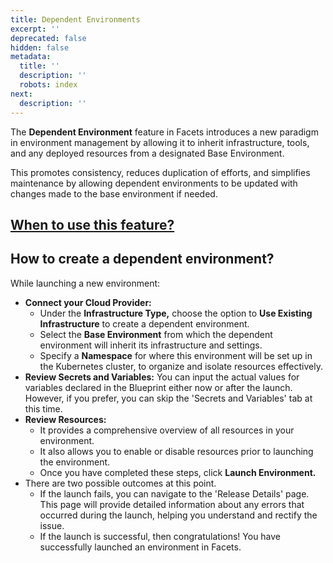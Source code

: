 ```yaml
---
title: Dependent Environments
excerpt: ''
deprecated: false
hidden: false
metadata:
  title: ''
  description: ''
  robots: index
next:
  description: ''
---
```

The **Dependent Environment** feature in Facets introduces a new paradigm in environment management by allowing it to inherit infrastructure, tools, and any deployed resources from a designated Base Environment.

This promotes consistency, reduces duplication of efforts, and simplifies maintenance by allowing dependent environments to be updated with changes made to the base environment if needed.

## [When to use this feature?](https://readme.facets.cloud/docs/using-dependent-environments)

## How to create a dependent environment?

While launching a new environment:

* **Connect your Cloud Provider:**
  * Under the **Infrastructure Type,** choose the option to **Use Existing Infrastructure** to create a dependent environment.
  * Select the **Base Environment** from which the dependent environment will inherit its infrastructure and settings.
  * Specify a **Namespace** for where this environment will be set up in the Kubernetes cluster, to organize and isolate resources effectively.
* **Review Secrets and Variables:** You can input the actual values for variables declared in the Blueprint either now or after the launch. However, if you prefer, you can skip the 'Secrets and Variables' tab at this time.
* **Review Resources:**
  * It provides a comprehensive overview of all resources in your environment.
  * It also allows you to enable or disable resources prior to launching the environment.
  * Once you have completed these steps, click **Launch Environment.**
* There are two possible outcomes at this point.
  * If the launch fails, you can navigate to the 'Release Details' page. This page will provide detailed information about any errors that occurred during the launch, helping you understand and rectify the issue.
  * If the launch is successful, then congratulations! You have successfully launched an environment in Facets.

<Embed url="https://app.storylane.io/demos/tbrquzt30gkl" href="https://app.storylane.io/demos/tbrquzt30gkl" typeOfEmbed="jsfiddle" html="%3Ciframe%20class%3D%22embedly-embed%22%20src%3D%22%2F%2Fcdn.embedly.com%2Fwidgets%2Fmedia.html%3Furl%3Dhttps%253A%252F%252Fapp.storylane.io%252Fdemos%252Ftbrquzt30gkl%26type%3Dtext%252Fhtml%26schema%3Dstorylane%26display_name%3DStorylane%26src%3Dhttps%253A%252F%252Fapp.storylane.io%252Fdemo%252Ftbrquzt30gkl%22%20width%3D%22750%22%20height%3D%22473%22%20scrolling%3D%22no%22%20title%3D%22Storylane%20embed%22%20frameborder%3D%220%22%20allow%3D%22autoplay%3B%20fullscreen%3B%20encrypted-media%3B%20picture-in-picture%3B%22%20allowfullscreen%3D%22true%22%3E%3C%2Fiframe%3E" />